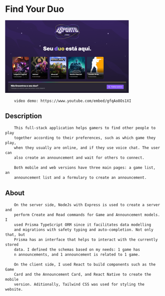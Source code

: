 # Find Your Duo

<img width="400px" src="FindYourDuo-min.PNG" alt="exemplo imagem">

        video demo: https://www.youtube.com/embed/gfqAo8Os1XI
 
## Description

        This full-stack application helps gamers to find other people to play
        together according to their preferences, such as which game they play,
        when they usually are online, and if they use voice chat. The user can
        also create an announcement and wait for others to connect.
        
        Both mobile and web versions have three main pages: a game list, an
        announcement list and a formulary to create an announcement.

## About

        On the server side, NodeJs with Express is used to create a server and
        perform Create and Read commands for Game and Announcement models. I
        used Prisma TypeScript ORM since it facilitates data modelling
        and migrations with safety typing and auto-completion. Not only that, but
        Prisma has an interface that helps to interact with the currently stored
        data. I defined the schemas based on my needs: 1 game has
        n announcements, and 1 announcement is related to 1 game.
        
        On the client side, I used React to build components such as the Game
        Card and the Announcement Card, and React Native to create the mobile
        version. Aditionally, Tailwind CSS was used for styling the website.
